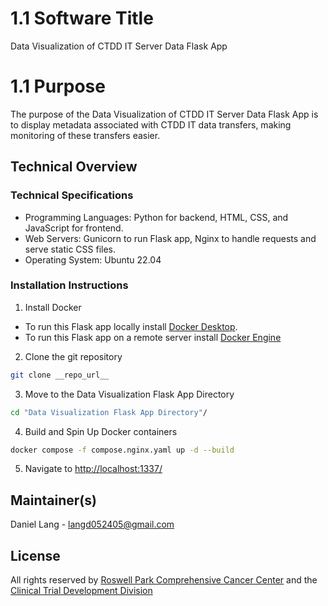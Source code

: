 # 1.1 Software Title
Data Visualization of CTDD IT Server Data Flask App

# 1.1 Purpose
The purpose of the Data Visualization of CTDD IT Server Data Flask App is to display metadata associated with CTDD IT data transfers, making monitoring of these transfers easier.  

## Technical Overview

### Technical Specifications
+ Programming Languages: Python for backend, HTML, CSS, and JavaScript for frontend.
+ Web Servers: Gunicorn to run Flask app, Nginx to handle requests and serve static CSS files.
+ Operating System: Ubuntu 22.04 

### Installation Instructions
1. Install Docker 
+ To run this Flask app locally install [Docker Desktop](https://docs.docker.com/get-docker/).
+ To run this Flask app on a remote server install [Docker Engine](https://docs.docker.com/engine/install/)

2. Clone the git repository
```bash
git clone __repo_url__
```
3. Move to the Data Visualization Flask App Directory
```bash
cd "Data Visualization Flask App Directory"/
```

4. Build and Spin Up Docker containers
```bash
docker compose -f compose.nginx.yaml up -d --build
```

5. Navigate to [http://localhost:1337/](http://localhost:1337/)  


## Maintainer(s)
Daniel Lang - langd052405@gmail.com

## License
All rights reserved by [Roswell Park Comprehensive Cancer Center](https://www.roswellpark.org) and the [Clinical Trial Development Division](https://www.ctdd.org) 